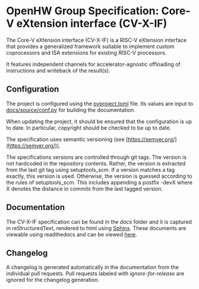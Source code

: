 # OpenHW Group Specification: Core-V eXtension interface (CV-X-IF)

The Core-V eXtension interface (CV-X-IF) is a RISC-V eXtension interface that provides a generalized framework suitable to implement custom coprocessors and ISA extensions for existing RISC-V processors.

It features independent channels for accelerator-agnostic offloading of instructions and writeback of the result(s).

## Configuration

The project is configured using the [pyproject.toml](./pyproject.toml) file. Its values are input to [docs/source/conf.py](./docs/source/conf.py) for building the documentation.

When updating the project, it should be ensured that the configuration is up to date. In particular, copyright should be checked to be up to date.

The specification uses semantic versioning (see [https://semver.org/](https://semver.org/)).

The specifications versions are controlled through git tags. The version is not hardcoded in the repository contents. Rather, the version is extracted from the last git tag using setuptools_scm. If a version matches a tag exactly, this version is used. Otherwise, the version is guessed according to the rules of setuptools_scm. This includes appending a postfix -devX where X denotes the distance in commits from the last tagged version.

## Documentation

The CV-X-IF specification can be found in the _docs_ folder and it is
captured in reStructuredText, rendered to html using [Sphinx](https://docs.readthedocs.io/en/stable/intro/getting-started-with-sphinx.html).
These documents are viewable using readthedocs and can be viewed [here](https://docs.openhwgroup.org/projects/openhw-group-core-v-xif/).

## Changelog

A changelog is generated automatically in the documentation from the individual pull requests. Pull requests labeled with *ignore-for-release* are ignored for the changelog generation.
